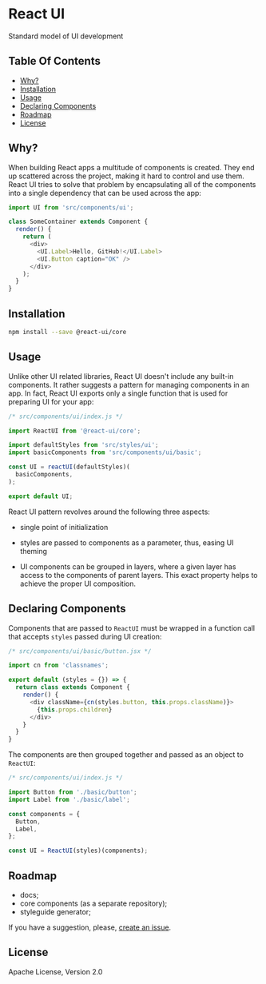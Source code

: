 # React UI

Standard model of UI development


## Table Of Contents

* [Why?](#why)
* [Installation](#installation)
* [Usage](#usage)
* [Declaring Components](#declaring-components)
* [Roadmap](#roadmap)
* [License](#license)


## Why?

When building React apps a multitude of components is created. They end up scattered across the project, making it hard to control and use them. React UI tries to solve that problem by encapsulating all of the components into a single dependency that can be used across the app:

```javascript
import UI from 'src/components/ui';

class SomeContainer extends Component {
  render() {
    return (
      <div>
      	<UI.Label>Hello, GitHub!</UI.Label>
      	<UI.Button caption="OK" />
      </div>
    );
  }
}
```


## Installation

```sh
npm install --save @react-ui/core
```

## Usage

Unlike other UI related libraries, React UI doesn't include any built-in components. It rather suggests a pattern for managing components in an app. In fact, React UI exports only a single function that is used for preparing UI for your app:

```javascript
/* src/components/ui/index.js */

import ReactUI from '@react-ui/core';

import defaultStyles from 'src/styles/ui';
import basicComponents from 'src/components/ui/basic';

const UI = reactUI(defaultStyles)(
  basicComponents,
);

export default UI;
```

React UI pattern revolves around the following three aspects:

  * single point of initialization

  * styles are passed to components as a parameter, thus, easing UI theming

  * UI components can be grouped in layers, where a given layer has access to the components of parent layers. This exact property helps to achieve the proper UI composition.


## Declaring Components

Components that are passed to `ReactUI` must be wrapped in a function call that accepts `styles` passed during UI creation:

```javascript
/* src/components/ui/basic/button.jsx */

import cn from 'classnames';

export default (styles = {}) => {
  return class extends Component {
    render() {
      <div className={cn(styles.button, this.props.className)}>
        {this.props.children}
      </div>
    }
  }
}
```

The components are then grouped together and passed as an object to `ReactUI`:

```javascript
/* src/components/ui/index.js */

import Button from './basic/button';
import Label from './basic/label';

const components = {
  Button,
  Label,
};

const UI = ReactUI(styles)(components);
```


## Roadmap

* docs;
* core components (as a separate repository);
* styleguide generator;

If you have a suggestion, please, [create an issue](https://github.com/jqestate/react-ui/issues/new).


## License

Apache License, Version 2.0
